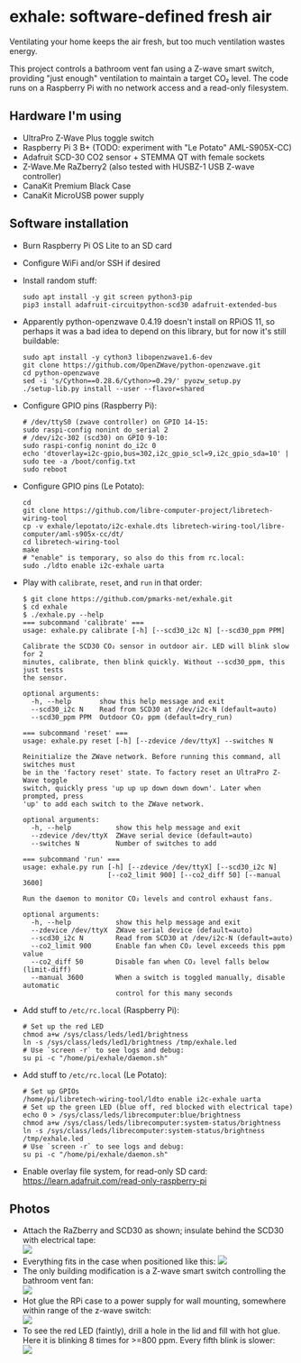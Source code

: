 # exhale: software-defined fresh air
Ventilating your home keeps the air fresh, but too much ventilation wastes energy.

This project controls a bathroom vent fan using a Z-wave smart switch, providing "just enough" ventilation to maintain a target CO₂ level. The code runs on a Raspberry Pi with no network access and a read-only filesystem.

## Hardware I'm using
- UltraPro Z-Wave Plus toggle switch
- Raspberry Pi 3 B+ (TODO: experiment with "Le Potato" AML-S905X-CC)
- Adafruit SCD-30 CO2 sensor + STEMMA QT with female sockets
- Z-Wave.Me RaZberry2 (also tested with HUSBZ-1 USB Z-wave controller)
- CanaKit Premium Black Case
- CanaKit MicroUSB power supply

## Software installation
- Burn Raspberry Pi OS Lite to an SD card
- Configure WiFi and/or SSH if desired
- Install random stuff:
  ```shell
  sudo apt install -y git screen python3-pip
  pip3 install adafruit-circuitpython-scd30 adafruit-extended-bus
  ```
- Apparently python-openzwave 0.4.19 doesn't install on RPiOS 11, so perhaps it was a bad idea to depend on this library, but for now it's still buildable:

  ```shell
  sudo apt install -y cython3 libopenzwave1.6-dev
  git clone https://github.com/OpenZWave/python-openzwave.git
  cd python-openzwave
  sed -i 's/Cython==0.28.6/Cython>=0.29/' pyozw_setup.py
  ./setup-lib.py install --user --flavor=shared
  ```

- Configure GPIO pins (Raspberry Pi):
  ```
  # /dev/ttyS0 (zwave controller) on GPIO 14-15:
  sudo raspi-config nonint do_serial 2
  # /dev/i2c-302 (scd30) on GPIO 9-10:
  sudo raspi-config nonint do_i2c 0
  echo 'dtoverlay=i2c-gpio,bus=302,i2c_gpio_scl=9,i2c_gpio_sda=10' | sudo tee -a /boot/config.txt
  sudo reboot
  ```

- Configure GPIO pins (Le Potato):
  ```
  cd
  git clone https://github.com/libre-computer-project/libretech-wiring-tool
  cp -v exhale/lepotato/i2c-exhale.dts libretech-wiring-tool/libre-computer/aml-s905x-cc/dt/
  cd libretech-wiring-tool
  make
  # "enable" is temporary, so also do this from rc.local:
  sudo ./ldto enable i2c-exhale uarta
  ```

- Play with `calibrate`, `reset`, and `run` in that order:
  ```
  $ git clone https://github.com/pmarks-net/exhale.git
  $ cd exhale
  $ ./exhale.py --help
  === subcommand 'calibrate' ===
  usage: exhale.py calibrate [-h] [--scd30_i2c N] [--scd30_ppm PPM]
  
  Calibrate the SCD30 CO₂ sensor in outdoor air. LED will blink slow for 2
  minutes, calibrate, then blink quickly. Without --scd30_ppm, this just tests
  the sensor.
  
  optional arguments:
    -h, --help       show this help message and exit
    --scd30_i2c N    Read from SCD30 at /dev/i2c-N (default=auto)
    --scd30_ppm PPM  Outdoor CO₂ ppm (default=dry_run)
  
  === subcommand 'reset' ===
  usage: exhale.py reset [-h] [--zdevice /dev/ttyX] --switches N
  
  Reinitialize the ZWave network. Before running this command, all switches must
  be in the 'factory reset' state. To factory reset an UltraPro Z-Wave toggle
  switch, quickly press 'up up up down down down'. Later when prompted, press
  'up' to add each switch to the ZWave network.
  
  optional arguments:
    -h, --help           show this help message and exit
    --zdevice /dev/ttyX  ZWave serial device (default=auto)
    --switches N         Number of switches to add
  
  === subcommand 'run' ===
  usage: exhale.py run [-h] [--zdevice /dev/ttyX] [--scd30_i2c N]
                       [--co2_limit 900] [--co2_diff 50] [--manual 3600]
  
  Run the daemon to monitor CO₂ levels and control exhaust fans.
  
  optional arguments:
    -h, --help           show this help message and exit
    --zdevice /dev/ttyX  ZWave serial device (default=auto)
    --scd30_i2c N        Read from SCD30 at /dev/i2c-N (default=auto)
    --co2_limit 900      Enable fan when CO₂ level exceeds this ppm value
    --co2_diff 50        Disable fan when CO₂ level falls below (limit-diff)
    --manual 3600        When a switch is toggled manually, disable automatic
                         control for this many seconds
  ```

- Add stuff to `/etc/rc.local` (Raspberry Pi):
  ```shell
  # Set up the red LED
  chmod a+w /sys/class/leds/led1/brightness
  ln -s /sys/class/leds/led1/brightness /tmp/exhale.led
  # Use `screen -r` to see logs and debug:
  su pi -c "/home/pi/exhale/daemon.sh"
  ```

- Add stuff to `/etc/rc.local` (Le Potato):
  ```shell
  # Set up GPIOs
  /home/pi/libretech-wiring-tool/ldto enable i2c-exhale uarta
  # Set up the green LED (blue off, red blocked with electrical tape)
  echo 0 > /sys/class/leds/librecomputer:blue/brightness
  chmod a+w /sys/class/leds/librecomputer:system-status/brightness
  ln -s /sys/class/leds/librecomputer:system-status/brightness /tmp/exhale.led
  # Use `screen -r` to see logs and debug:
  su pi -c "/home/pi/exhale/daemon.sh"
  ```

- Enable overlay file system, for read-only SD card: https://learn.adafruit.com/read-only-raspberry-pi

## Photos
- Attach the RaZberry and SCD30 as shown; insulate behind the SCD30 with electrical tape:  
  ![](./misc/scd30_backside.jpg)  
- Everything fits in the case when positioned like this:
  ![](./misc/everything_fits.jpg)
- The only building modification is a Z-wave smart switch controlling the bathroom vent fan:  
  ![](./misc/smart_switch.jpg)
- Hot glue the RPi case to a power supply for wall mounting, somewhere within range of the z-wave switch:  
  ![](./misc/wall_mount.jpg)
- To see the red LED (faintly), drill a hole in the lid and fill with hot glue. Here it is blinking 8 times for >=800 ppm. Every fifth blink is slower:  
  ![](./misc/blink8.gif)

